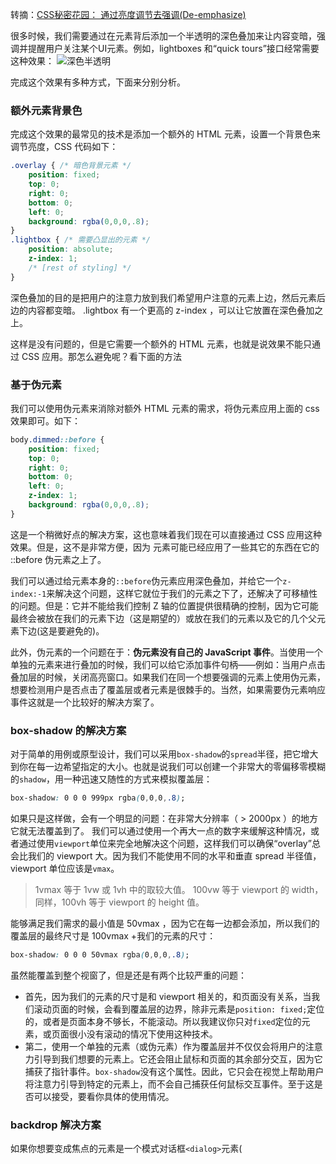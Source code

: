 转摘：[CSS秘密花园： 通过亮度调节去强调(De-emphasize)](http://www.w3cplus.com/css3/css-secrets/de-emphasize-by-dimming.html)

很多时候，我们需要通过在元素背后添加一个半透明的深色叠加来让内容变暗，强调并提醒用户关注某个UI元素。例如，lightboxes 和“quick tours”接口经常需要这种效果：
![深色半透明](http://7xkt52.com1.z0.glb.clouddn.com/2016-04-12%20de-emphasize.png)

完成这个效果有多种方式，下面来分别分析。

### 额外元素背景色
完成这个效果的最常见的技术是添加一个额外的 HTML 元素，设置一个背景色来调节亮度，CSS 代码如下：

```css
.overlay { /* 暗色背景元素 */
    position: fixed;
    top: 0;
    right: 0;
    bottom: 0;
    left: 0;
    background: rgba(0,0,0,.8);
}
.lightbox { /* 需要凸显出的元素 */
    position: absolute;
    z-index: 1;
    /* [rest of styling] */
}
```

深色叠加的目的是把用户的注意力放到我们希望用户注意的元素上边，然后元素后边的内容都变暗。 .lightbox 有一个更高的 z-index ，可以让它放置在深色叠加之上。

这样是没有问题的，但是它需要一个额外的 HTML 元素，也就是说效果不能只通过 CSS 应用。那怎么避免呢？看下面的方法

### 基于伪元素
我们可以使用伪元素来消除对额外 HTML 元素的需求，将伪元素应用上面的 css 效果即可。如下：

```css
body.dimmed::before {
    position: fixed;
    top: 0;
    right: 0;
    bottom: 0;
    left: 0;
    z-index: 1;
    background: rgba(0,0,0,.8);
}
```

这是一个稍微好点的解决方案，这也意味着我们现在可以直接通过 CSS 应用这种效果。但是，这不是非常方便，因为 <body> 元素可能已经应用了一些其它的东西在它的 ::before 伪元素之上了。

我们可以通过给元素本身的`::before`伪元素应用深色叠加，并给它一个`z-index:-1`来解决这个问题，这样它就位于我们的元素之下了，还解决了可移植性的问题。但是：它并不能给我们控制 Z 轴的位置提供很精确的控制，因为它可能最终会被放在我们的元素下边（这是期望的）或放在我们的元素以及它的几个父元素下边(这是要避免的)。

此外，伪元素的一个问题在于：**伪元素没有自己的 JavaScript 事件**。当使用一个单独的元素来进行叠加的时候，我们可以给它添加事件句柄——例如：当用户点击叠加层的时候，关闭高亮窗口。如果我们在同一个想要强调的元素上使用伪元素，想要检测用户是否点击了覆盖层或者元素是很棘手的。当然，如果需要伪元素响应事件这就是一个比较好的解决方案了。

### box-shadow 的解决方案
对于简单的用例或原型设计，我们可以采用`box-shadow`的`spread`半径，把它增大到你在每一边希望指定的大小。也就是说我们可以创建一个非常大的零偏移零模糊的`shadow`，用一种迅速又随性的方式来模拟覆盖层：

```css
box-shadow: 0 0 0 999px rgba(0,0,0,.8);
```

如果只是这样做，会有一个明显的问题：在非常大分辨率（ > 2000px ）的地方它就无法覆盖到了。
我们可以通过使用一个再大一点的数字来缓解这种情况，或者通过使用`viewport`单位来完全地解决这个问题，这样我们可以确保“overlay”总会比我们的 viewport 大。因为我们不能使用不同的水平和垂直 spread 半径值，viewport 单位应该是`vmax`。

> 1vmax 等于 1vw 或 1vh 中的取较大值。 100vw 等于 viewport 的 width，同样，100vh 等于 viewport 的 height 值。

能够满足我们需求的最小值是 50vmax ，因为它在每一边都会添加，所以我们的覆盖层的最终尺寸是 100vmax +我们的元素的尺寸：

```css
box-shadow: 0 0 0 50vmax rgba(0,0,0,.8);
```

虽然能覆盖到整个视窗了，但是还是有两个比较严重的问题：

- 首先，因为我们的元素的尺寸是和 viewport 相关的，和页面没有关系，当我们滚动页面的时候，会看到覆盖层的边界，除非元素是`position: fixed;`定位的，或者是页面本身不够长，不能滚动。所以我建议你只对`fixed`定位的元素，或页面很小没有滚动的情况下使用这种技术。
- 第二，使用一个单独的元素（或伪元素）作为覆盖层并不仅仅会将用户的注意力引导到我们想要的元素上。它还会阻止鼠标和页面的其余部分交互，因为它捕获了指针事件。`box-shadow`没有这个属性。因此，它只会在视觉上帮助用户将注意力引导到特定的元素上，而不会自己捕获任何鼠标交互事件。至于这是否可以接受，要看你具体的使用情况。

### backdrop 解决方案
如果你想要变成焦点的元素是一个模式对话框`<dialog>`元素(<dialog> 元素通过它的`showModal()`方法显示)，默认它已经有一个覆盖层了。这种原生的覆盖还可以通过`::backdrop`伪元素来添加样式，例如，让它变暗一点：

```css
dialog::backdrop {
    background: rgba(0, 0, 0, .8);
}
```

这种方法唯一需要注意的地方是：在编写的时候，浏览器的支持是非常有限的，所以一定要在使用前检查其当前状态。记住，即使它不被支持，如果对话框没有覆盖层的话，也不会影响到什么东西，因为它只是一个用户体验的改善。


